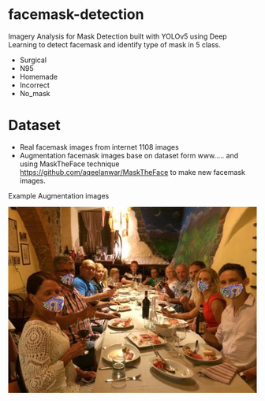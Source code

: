 # facemask-detection
Imagery Analysis for Mask Detection built with YOLOv5 using Deep Learning to detect facemask and identify type of mask in 5 class. 
- Surgical
- N95
- Homemade
- Incorrect
- No_mask

# Dataset
- Real facemask images from internet 1108 images
- Augmentation facemask images base on dataset form www..... and using MaskTheFace technique https://github.com/aqeelanwar/MaskTheFace to make new facemask images.

Example Augmentation images

![Dn_195_cloth_colorful1](https://github.com/KritsanaMike/facemask-detection/blob/79ea1932d9c6e65d22346b53a0c224a402e7ac76/Example%20Images/Dn_195_cloth_colorful1.jpg)
